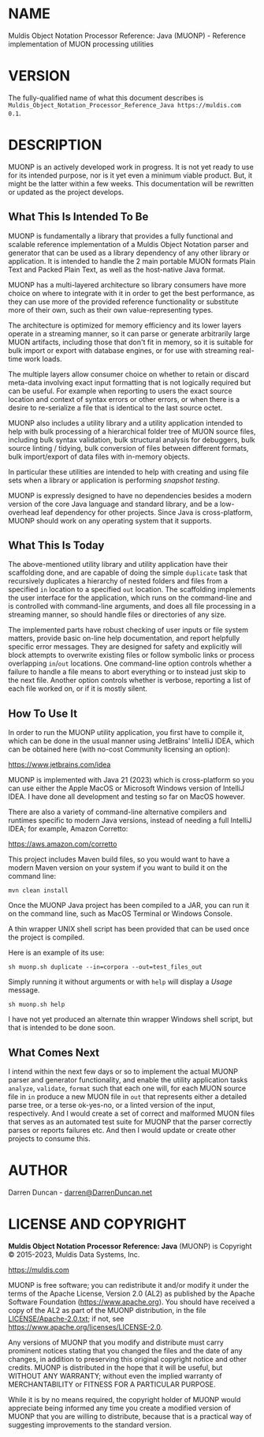 # NAME

Muldis Object Notation Processor Reference: Java (MUONP) - Reference implementation of MUON processing utilities

# VERSION

The fully-qualified name of what this document describes is
`Muldis_Object_Notation_Processor_Reference_Java https://muldis.com 0.1`.

# DESCRIPTION

MUONP is an actively developed work in progress.
It is not yet ready to use for its intended purpose, nor is it yet even a
minimum viable product.  But, it might be the latter within a few weeks.
This documentation will be rewritten or updated as the project develops.

## What This Is Intended To Be

MUONP is fundamentally a library that provides a fully functional and
scalable reference implementation of a Muldis Object Notation parser and
generator that can be used as a library dependency of any other library or
application.  It is intended to handle the 2 main portable MUON formats
Plain Text and Packed Plain Text, as well as the host-native Java format.

MUONP has a multi-layered architecture so library consumers have more
choice on where to integrate with it in order to get the best performance,
as they can use more of the provided reference functionality or substitute
more of their own, such as their own value-representing types.

The architecture is optimized for memory efficiency and its lower layers
operate in a streaming manner, so it can parse or generate arbitrarily
large MUON artifacts, including those that don't fit in memory, so it is
suitable for bulk import or export with database engines, or for use with
streaming real-time work loads.

The multiple layers allow consumer choice on whether to retain or discard
meta-data involving exact input formatting that is not logically required
but can be useful.  For example when reporting to users the exact source
location and context of syntax errors or other errors, or when there is a
desire to re-serialize a file that is identical to the last source octet.

MUONP also includes a utility library and a utility application intended to
help with bulk processing of a hierarchical folder tree of MUON source
files, including bulk syntax validation, bulk structural analysis for
debuggers, bulk source linting / tidying, bulk conversion of files between
different formats, bulk import/export of data files with in-memory objects.

In particular these utilities are intended to help with creating and using
file sets when a library or application is performing *snapshot testing*.

MUONP is expressly designed to have no dependencies besides a modern
version of the core Java language and standard library,
and be a low-overhead leaf dependency for other projects.
Since Java is cross-platform, MUONP should work on any
operating system that it supports.

## What This Is Today

The above-mentioned utility library and utility application have their
scaffolding done, and are capable of doing the simple `duplicate` task that
recursively duplicates a hierarchy of nested folders and files from a
specified `in` location to a specified `out` location.  The scaffolding
implements the user interface for the application, which runs on the
command-line and is controlled with command-line arguments, and does all
file processing in a streaming manner, so should handle files or
directories of any size.

The implemented parts have robust checking of user inputs or file system
matters, provide basic on-line help documentation, and report helpfully
specific error messages.  They are designed for safety and explicitly will
block attempts to overwrite existing files or follow symbolic links or
process overlapping `in`/`out` locations.  One command-line option controls
whether a failure to handle a file means to abort everything or to instead
just skip to the next file.  Another option controls whether is verbose,
reporting a list of each file worked on, or if it is mostly silent.

## How To Use It

In order to run the MUONP utility application, you first have to compile
it, which can be done in the usual manner using JetBrains' IntelliJ IDEA,
which can be obtained here (with no-cost Community licensing an option):

<https://www.jetbrains.com/idea>

MUONP is implemented with Java 21 (2023) which is cross-platform so you can
use either the Apple MacOS or Microsoft Windows version of IntelliJ IDEA.
I have done all development and testing so far on MacOS however.

There are also a variety of command-line alternative compilers and runtimes
specific to modern Java versions, instead of needing a full IntelliJ IDEA;
for example, Amazon Corretto:

<https://aws.amazon.com/corretto>

This project includes Maven build files, so you would want to have a modern
Maven version on your system if you want to build it on the command line:

```
mvn clean install
```

Once the MUONP Java project has been compiled to a JAR, you
can run it on the command line, such as MacOS Terminal or Windows Console.

A thin wrapper UNIX shell script has been provided that can be used once
the project is compiled.

Here is an example of its use:

```
sh muonp.sh duplicate --in=corpora --out=test_files_out
```

Simply running it without arguments or with `help` will display a *Usage* message.

```
sh muonp.sh help
```

I have not yet produced an alternate thin wrapper Windows shell script,
but that is intended to be done soon.

## What Comes Next

I intend within the next few days or so to implement the actual MUONP
parser and generator functionality, and enable the utility application
tasks `analyze`, `validate`, `format` such that each one will, for each
MUON source file in `in` produce a new MUON file in `out` that represents
either a detailed parse tree, or a terse ok-yes-no, or a linted version of
the input, respectively.  And I would create a set of correct and malformed
MUON files that serves as an automated test suite for MUONP that the parser
correctly parses or reports failures etc.  And then I would update or
create other projects to consume this.

# AUTHOR

Darren Duncan - darren@DarrenDuncan.net

# LICENSE AND COPYRIGHT

**Muldis Object Notation Processor Reference: Java** (MUONP) is Copyright © 2015-2023, Muldis Data Systems, Inc.

<https://muldis.com>

MUONP is free software;
you can redistribute it and/or modify it under the terms of the Apache
License, Version 2.0 (AL2) as published by the Apache Software Foundation
(<https://www.apache.org>).  You should have received a copy of the
AL2 as part of the MUONP distribution, in the file
[LICENSE/Apache-2.0.txt](../LICENSE/Apache-2.0.txt); if not, see
<https://www.apache.org/licenses/LICENSE-2.0>.

Any versions of MUONP that you modify and distribute must carry prominent
notices stating that you changed the files and the date of any changes, in
addition to preserving this original copyright notice and other credits.
MUONP is distributed in the hope that it will be
useful, but WITHOUT ANY WARRANTY; without even the implied warranty of
MERCHANTABILITY or FITNESS FOR A PARTICULAR PURPOSE.

While it is by no means required, the copyright holder of MUONP
would appreciate being informed any time you create a modified version of
MUONP that you are willing to distribute, because that is a
practical way of suggesting improvements to the standard version.
